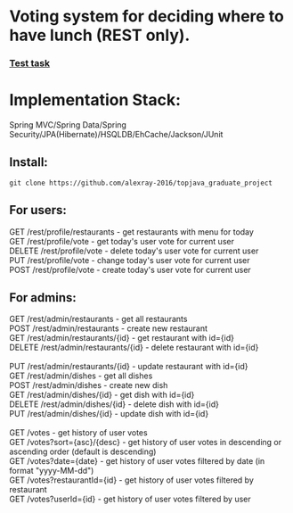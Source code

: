 # Voting system for deciding where to have lunch (REST only).

### <a href="https://gist.github.com/juozapas/f20b55e4568d7f5c63b1">Test task</a>

# Implementation Stack:
Spring MVC/Spring Data/Spring Security/JPA(Hibernate)/HSQLDB/EhCache/Jackson/JUnit

## Install:

    git clone https://github.com/alexray-2016/topjava_graduate_project

## For users:
GET /rest/profile/restaurants - get restaurants with menu for today
<br>GET /rest/profile/vote - get today's user vote for current user
<br>DELETE /rest/profile/vote - delete today's user vote for current user
<br>PUT /rest/profile/vote - change today's user vote for current user
<br>POST /rest/profile/vote - create today's user vote for current user

## For admins:
GET /rest/admin/restaurants - get all restaurants
    <br>POST /rest/admin/restaurants - create new restaurant
    <br>GET /rest/admin/restaurants/{id} - get restaurant with id={id}
    <br>DELETE /rest/admin/restaurants/{id} -  delete restaurant with id={id}
    <br><br>PUT /rest/admin/restaurants/{id} -  update restaurant with id={id}
    <br>GET /rest/admin/dishes - get all dishes
    <br>POST /rest/admin/dishes - create new dish
    <br>GET /rest/admin/dishes/{id} - get dish with id={id}
    <br>DELETE /rest/admin/dishes/{id} -  delete dish with id={id}
    <br>PUT /rest/admin/dishes/{id} -  update dish with id={id}
    <br><br>GET /votes - get history of user votes
    <br>GET /votes?sort={asc}/{desc} - get history of user votes in descending or ascending order (default is descending)
    <br>GET /votes?date={date} - get history of user votes filtered by date (in format "yyyy-MM-dd")
    <br>GET /votes?restaurantId={id} - get history of user votes filtered by restaurant
    <br>GET /votes?userId={id} - get history of user votes filtered by user
